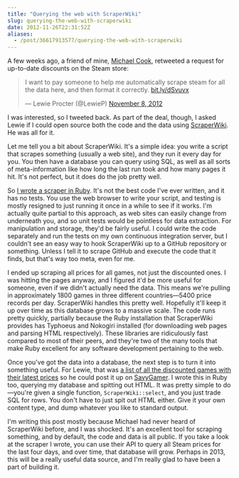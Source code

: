 ```yaml
---
title: "Querying the web with ScraperWiki"
slug: querying-the-web-with-scraperwiki
date: 2012-11-26T22:31:52Z
aliases:
  - /post/36617913577/querying-the-web-with-scraperwiki
---
```


A few weeks ago, a friend of mine, [Michael
Cook](https://twitter.com/mtrc), retweeted a request for up-to-date
discounts on the Steam store:

> I want to pay someone to help me automatically scrape steam for all
> the data here, and then format it correctly.
> [bit.ly/dSvuvx](http://t.co/yENcBatX "http://bit.ly/dSvuvx")
>
> — Lewie Procter (@LewieP) [November 8,
> 2012](https://twitter.com/LewieP/status/266607012534693888)

I was interested, so I tweeted back. As part of the deal, though, I
asked Lewie if I could open source both the code and the data using
[ScraperWiki](https://scraperwiki.com/). He was all for it.

<!--more-->

Let me tell you a bit about ScraperWiki. It's a simple idea: you write a
script that scrapes something (usually a web site), and they run it
every day for you. You then have a database you can query using SQL, as
well as all sorts of meta-information like how long the last run took
and how many pages it hit. It's not perfect, but it does do the job
pretty well.

So [I wrote a scraper in
Ruby](https://scraperwiki.com/scrapers/steam_sale/). It's not the best
code I've ever written, and it has no tests. You use the web browser to
write your script, and testing is mostly resigned to just running it
once in a while to see if it works. I'm actually quite partial to this
approach, as web sites can easily change from underneath you, and so
unit tests would be pointless for data extraction. For manipulation and
storage, they'd be fairly useful. I could write the code separately and
run the tests on my own continuous integration server, but I couldn't
see an easy way to hook ScraperWiki up to a GitHub repository or
something. Unless I tell it to scrape GitHub and execute the code that
it finds, but that's way too meta, even for me.

I ended up scraping all prices for all games, not just the discounted
ones. I was hitting the pages anyway, and I figured it'd be more useful
for someone, even if we didn't actually need the data. This means we're
pulling in approximately 1800 games in three different countries—5400
price records per day. ScraperWiki handles this pretty well. Hopefully
it'll keep it up over time as this database grows to a massive scale.
The code runs pretty quickly, partially because the Ruby installation
that ScraperWiki provides has Typhoeus and Nokogiri installed (for
downloading web pages and parsing HTML respectively). These libraries
are ridiculously fast compared to most of their peers, and they're two
of the many tools that make Ruby excellent for any software development
pertaining to the web.

Once you've got the data into a database, the next step is to turn it
into something useful. For Lewie, that was [a list of all the discounted
games with their latest
prices](https://scraperwiki.com/views/steam_sale_latest/) so he could
post it up on [SavyGamer](http://savygamer.co.uk/). I wrote this in Ruby
too, querying my database and spitting out HTML. It was pretty simple to
do—you're given a single function, `ScraperWiki::select`, and you just
trade SQL for rows. You don't have to just spit out HTML either. Give it
your own content type, and dump whatever you like to standard output.

I'm writing this post mostly because Michael had never heard of
ScraperWiki before, and I was shocked. It's an excellent tool for
scraping something, and by default, the code and data is all public. If
you take a look at the scraper I wrote, you can use their API to query
all Steam prices for the last four days, and over time, that database
will grow. Perhaps in 2013, this will be a really useful data source,
and I'm really glad to have been a part of building it.
